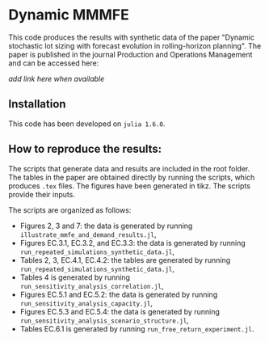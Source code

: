 # Dynamic MMMFE
This code produces the results with synthetic data of the paper "Dynamic stochastic lot sizing with forecast evolution in
rolling-horizon planning". The paper is published in the journal Production and Operations Management and can be accessed here:

*add link here when available*

## Installation
This code has been developed on `julia 1.6.0`.

## How to reproduce the results:
The scripts that generate data and results are included in the root folder. The tables in the paper are obtained directly by running the scripts, which produces `.tex` files. The figures have been generated in tikz. The scripts provide their inputs.

The scripts are organized as follows:
* Figures 2, 3 and 7: the data is generated by running `illustrate_mmfe_and_demand_results.jl`,
* Figures EC.3.1, EC.3.2, and EC.3.3: the data is generated by running `run_repeated_simulations_synthetic_data.jl`,
* Tables 2, 3, EC.4.1, EC.4.2: the tables are generated by running `run_repeated_simulations_synthetic_data.jl`,
* Tables 4 is generated by running `run_sensitivity_analysis_correlation.jl`,
* Figures EC.5.1 and EC.5.2: the data is generated by running `run_sensitivity_analysis_capacity.jl`,
* Figures EC.5.3 and EC.5.4: the data is generated by running `run_sensitivity_analysis_scenario_structure.jl`,
* Tables EC.6.1 is generated by running `run_free_return_experiment.jl`.